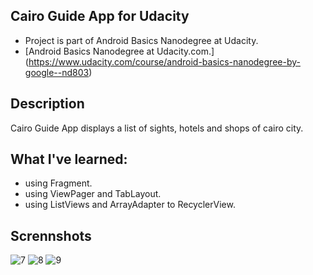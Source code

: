 ## Cairo Guide App for Udacity
- Project is part of Android Basics Nanodegree at Udacity.
- [Android Basics Nanodegree at Udacity.com.] (https://www.udacity.com/course/android-basics-nanodegree-by-google--nd803)
 
## Description
Cairo Guide App displays a list of sights, hotels and shops of cairo city.  
  
## What I've learned:
- using Fragment.
- using ViewPager and TabLayout.
- using ListViews and ArrayAdapter to RecyclerView. 
  
## Scrennshots
![7](https://user-images.githubusercontent.com/49339964/55675642-7abd6e00-587a-11e9-86d7-3cef837d11f6.PNG)
![8](https://user-images.githubusercontent.com/49339964/55675643-7b560480-587a-11e9-8df2-4e948a3c7a6a.PNG)
![9](https://user-images.githubusercontent.com/49339964/55675644-7b560480-587a-11e9-9970-035cb6fd3bf1.PNG)
